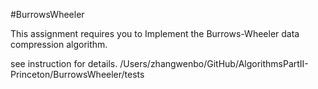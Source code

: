 #BurrowsWheeler

This assignment requires you to Implement the Burrows-Wheeler data compression algorithm.

see instruction for details.
/Users/zhangwenbo/GitHub/AlgorithmsPartII-Princeton/BurrowsWheeler/tests